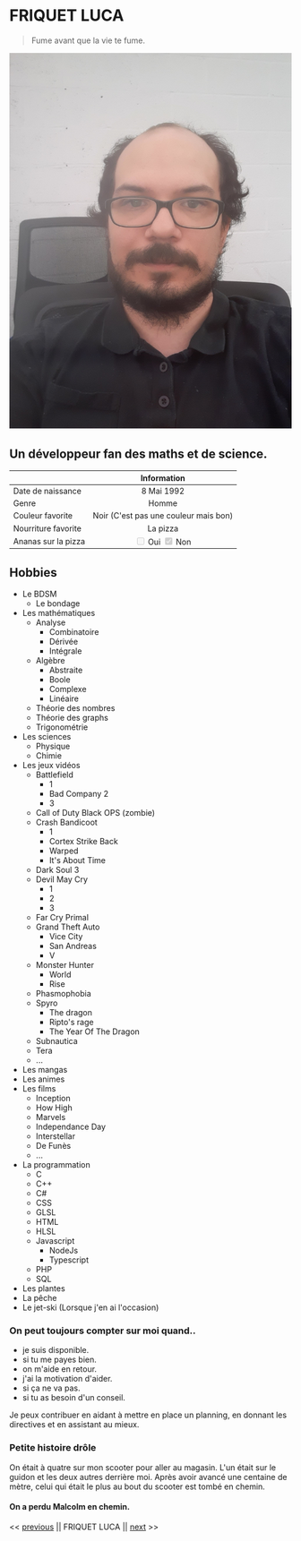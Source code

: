 # FRIQUET LUCA

> Fume avant que la vie te fume.

![Profile picture](Images/friquet_luca.jpg)

## Un développeur fan des maths et de science.

|  | Information |
|:------------|:------------:|
| Date de naissance | 8 Mai 1992 |
| Genre             | Homme      |
| Couleur favorite | Noir (C'est pas une couleur mais bon) |
| Nourriture favorite | La pizza |
| Ananas sur la pizza |  <input type="checkbox" disabled /> Oui <input type="checkbox" disabled checked /> Non |

## Hobbies

- Le BDSM
    - Le bondage
- Les mathématiques
    - Analyse
        - Combinatoire
        - Dérivée
        - Intégrale
    - Algèbre
        - Abstraite
        - Boole
        - Complexe
        - Linéaire
    - Théorie des nombres
    - Théorie des graphs
    - Trigonométrie
- Les sciences
    - Physique
    - Chimie
- Les jeux vidéos
    - Battlefield
        - 1
        - Bad Company 2
        - 3
    - Call of Duty Black OPS (zombie)
    - Crash Bandicoot
        - 1
        - Cortex Strike Back
        - Warped
        - It's About Time
    - Dark Soul 3
    - Devil May Cry
        - 1
        - 2
        - 3
    - Far Cry Primal
    - Grand Theft Auto
        - Vice City
        - San Andreas
        - V
    - Monster Hunter
        - World
        - Rise
    - Phasmophobia
    - Spyro
        - The dragon
        - Ripto's rage
        - The Year Of The Dragon
    - Subnautica
    - Tera
    - ...
- Les mangas
- Les animes
- Les films
    - Inception
    - How High
    - Marvels
    - Independance Day
    - Interstellar
    - De Funès
    - ...
- La programmation
    - C
    - C++
    - C#
    - CSS
    - GLSL
    - HTML
    - HLSL
    - Javascript
        - NodeJs
        - Typescript
    - PHP
    - SQL
- Les plantes
- La pêche
- Le jet-ski (Lorsque j'en ai l'occasion)

### On peut toujours compter sur moi quand..
- je suis disponible.
- si tu me payes bien.
- on m'aide en retour.
- j'ai la motivation d'aider.
- si ça ne va pas.
- si tu as besoin d'un conseil.

Je peux contribuer en aidant à mettre en place un planning, en donnant les directives et en assistant au mieux.

### Petite histoire drôle
On était à quatre sur mon scooter pour aller au magasin. L'un était sur le guidon et les deux autres derrière moi. Après avoir avancé une centaine de mètre, celui qui était le plus au bout du scooter est tombé en chemin.

#### On a perdu Malcolm en chemin.

<< [previous]() || FRIQUET LUCA || [next]() >>